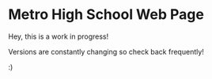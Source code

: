 # Metro High School Web Page

Hey, this is a work in progress!

Versions are constantly changing so check back frequently!

:)

